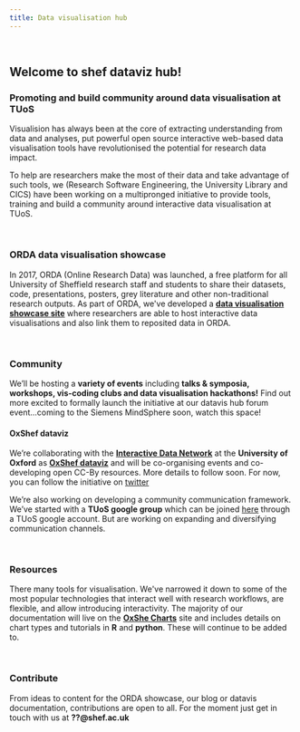 ```yaml
---
title: Data visualisation hub
---
```


<br>

## Welcome to shef dataviz hub!
### Promoting and build community around data visualisation at TUoS
 
Visualision has always been at the core of extracting understanding from data and analyses, put powerful open source interactive web-based data visualisation tools have revolutionised the potential for research data impact. 

To help are researchers make the most of their data and take advantage of such tools, we (Research Software Engineering, the University Library and CICS) have been working on a multipronged initiative to provide tools, training and build a community around interactive data visualisation at TUoS.

<br>

### ORDA data visualisation showcase

In 2017, ORDA (Online Research Data) was launched, a free platform for all University of Sheffield research staff and students to share their datasets, code, presentations, posters, grey literature and other non-traditional research outputs. As part of ORDA, we've developed a [**data visualisation showcase site**](https://orda.shef.ac.uk/visualisations/) where researchers are able to host interactive data visualisations and also link them to reposited data in ORDA. 

<br>

### Community
 
We’ll be hosting a **variety of events** including **talks & symposia, workshops, vis-coding clubs and data visualisation hackathons!** Find out more excited to formally launch the initiative at our datavis hub forum event...coming to the Siemens MindSphere soon, watch this space!

#### OxShef dataviz

We’re collaborating with the [**Interactive Data Network**](https://idn.it.ox.ac.uk/) at the **University of Oxford** as [**OxShef dataviz**](https://oxshef.github.io/oxshef/) and will be co-organising events and co-developing open CC-By resources. More details to follow soon. For now, you can follow the initiative on [twitter](https://twitter.com/oxshef_dataviz)
 
We’re also working on developing a community communication framework. We’ve started with a **TUoS google group** which can be joined [here](https://groups.google.com/a/sheffield.ac.uk/forum/?hl=en#!forum/shef_dataviz-group) through a TUoS google account. But are working on expanding and diversifying communication channels. 

<br>

### Resources

There many tools for visualisation. We've narrowed it down to some of the most popular technologies that interact well with research workflows, are flexible, and allow introducing interactivity. The majority of our documentation will live on the [**OxShe Charts**](https://oxshef.github.io/oxshef_charts/) site and includes details on chart types and tutorials in **R** and **python**. These will continue to be added to.

<br>

### Contribute

From ideas to content for the ORDA showcase, our blog or datavis documentation, contributions are open to all. For the moment just get in touch with us at **??@shef.ac.uk**


<br>
